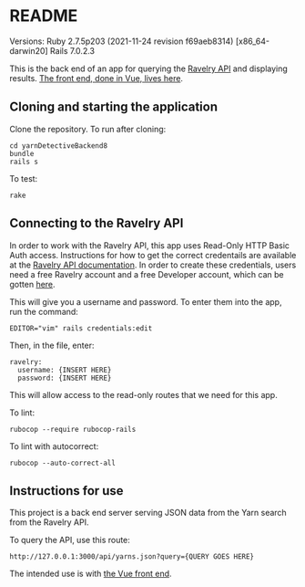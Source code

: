 # README

Versions:
Ruby 2.7.5p203 (2021-11-24 revision f69aeb8314) [x86_64-darwin20]
Rails 7.0.2.3

This is the back end of an app for querying the [Ravelry API](https://www.ravelry.com/api) and displaying results. [The front end, done in Vue, lives here](https://github.com/graceolivia/yarn-detective-8-front-end).

## Cloning and starting the application

Clone the repository. To run after cloning:
```
cd yarnDetectiveBackend8
bundle
rails s
```

To test:
```
rake
```

## Connecting to the Ravelry API

In order to work with the Ravelry API, this app uses Read-Only HTTP Basic Auth access. Instructions for how to get the correct credentails are available at the [Ravelry API documentation](https://www.ravelry.com/api). In order to create these credentials, users need a free Ravelry account and a free Developer account, which can be gotten [here](https://www.ravelry.com/pro/developer).

This will give you a username and password. To enter them into the app, run the command:

`EDITOR="vim" rails credentials:edit`

Then, in the file, enter:
```
ravelry:
  username: {INSERT HERE}
  password: {INSERT HERE}
```

This will allow access to the read-only routes that we need for this app.

To lint:

```
rubocop --require rubocop-rails
```

To lint with autocorrect:

```
rubocop --auto-correct-all
```

## Instructions for use

This project is a back end server serving JSON data from the Yarn search from the Ravelry API.

To query the API, use this route:

`http://127.0.0.1:3000/api/yarns.json?query={QUERY GOES HERE}`

The intended use is with [the Vue front end](https://github.com/graceolivia/yarn-detective-8-front-end).